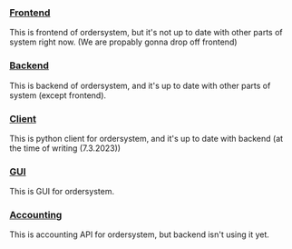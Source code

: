 ### [Frontend](https://github.com/mountainland/ordersystem-frontend/)

This is frontend of ordersystem, but it's not up to date with other parts of system right now. (We are propably gonna drop off frontend)

### [Backend](https://github.com/mountainland/ordersystem-backend/)

This is backend of ordersystem, and it's up to date with other parts of system (except frontend).

### [Client](https://github.com/mountainland/ordersystem-client/)

This is python client for ordersystem, and it's up to date with backend (at the time of writing (7.3.2023))

### [GUI](https://github.com/mountainland/ordersystem-gui/)

This is GUI for ordersystem.

### [Accounting](https://github.com/mountainland/ordersystem-accounting/)

This is accounting API for ordersystem, but backend isn't using it yet.
